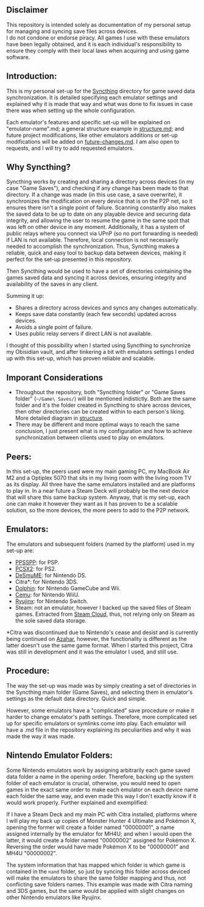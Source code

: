 ## Disclaimer

This repository is intended solely as documentation of my personal setup for managing and syncing save files across devices.  
I do not condone or endorse piracy. All games I use with these emulators have been legally obtained, and it is each individual's responsibility to ensure they comply with their local laws when acquiring and using game software.

## Introduction:

This is my personal set-up for the [Syncthing](https://github.com/syncthing/syncthing) directory for game saved data synchronization. It is detailed specifying each emulator settings and explained why it is made that way and what was done to fix issues in case there was when setting up the whole configuration. 

Each emulator's features and specific set-up will be explained on "emulator-name".md; a general structure example in [structure.md](structure.md); and future project modifications, like other emulators additions or set-up modifications will be added on [future-changes.md](future-changes.md). I am also open to requests, and I will try to add requested emulators.

## Why Syncthing?

Syncthing works by creating and sharing a directory across devices (in my case "Game Saves"), and checking if any change has been made to that directory. If a change was made (in this use case, a save overwrite), it synchronizes the modification on every device that is on the P2P net, so it ensures there isn't a single point of failure. Scanning constantly also makes the saved data to be up to date on any playable device and securing data integrity, and allowing the user to resume the game in the same spot that was left on other device in any moment. Additionally, it has a system of public relays where you connect via UPnP (so no port forwarding is needed) if LAN is not available. Therefore, local connection is not necessarily needed to accomplish the synchronization. Thus, Syncthing makes a reliable, quick and easy tool to backup data between devices, making it perfect for the set-up presented in this repository. 

Then Syncthing would be used to have a set of directories cointaining the games saved data and syncing it across devices, ensuring integrity and availability of the saves in any client. 

Summing it up:

- Shares a directory across devices and syncs any changes automatically.
- Keeps save data constantly (each few seconds) updated across devices.
- Avoids a single point of failure. 
- Uses public relay servers if direct LAN is not available.

I thought of this possibility when I started using Syncthing to synchronize my Obisidian vault, and after tinkering a bit with emulators settings I ended up with this set-up, which has proven reliable and scalable. 

## Imporant Considerations

- Throughout the repository, both "Syncthing folder" or "Game Saves folder" (```~/Game\ Saves/```) will be mentioned indistictly. Both are the same folder and it's the folder created in Syncthing to share across devices, then other directories can be created within to each person's liking.
More detailed diagram in [structure](structure.md).
- There may be different and more optimal ways to reach the same conclusion, I just present what is my configuration and how to achieve synchronization between clients used to play on emulators.

## Peers:

In this set-up, the peers used were my main gaming PC, my MacBook Air M2 and a Optiplex 5070 that sits in my living room with the living room TV as its display. All three have the same emulators installed and are platforms to play in. In a near future a Steam Deck will probably be the next device that will share this same backup system. Anyway, that is my set-up, each one can make it however they want as it has proven to be a scalable solution, so the more devices, the more peers to add to the P2P network. 

## Emulators:

The emulators and subsequent folders (named by the platform) used in my set-up are:

- [PPSSPP](https://github.com/hrydgard/ppsspp): for PSP.
- [PCSX2](https://github.com/PCSX2/pcsx2): for PS2.
- [DeSmuME](https://github.com/TASEmulators/desmume): for Nintendo DS.
- Citra*: for Nintendo 3DS.
- [Dolphin](https://github.com/dolphin-emu/dolphin): for Nintendo GameCube and Wii.
- [Cemu](https://github.com/cemu-project/Cemu): for Nintendo WiiU.
- [Ryujinx](https://git.ryujinx.app/ryubing/ryujinx/-/tree/master): for Nintendo Switch.
- Steam: not an emulator, however I backed up the saved files of Steam games. Extracted from [Steam Cloud](https://store.steampowered.com/account/remotestorage), thus, not relying only on Steam as the sole saved data storage.
  
*Citra was discontinued due to Nintendo's cease and desist and is currently being continued on [Azahar](https://github.com/azahar-emu/azahar), however, the functionality is different as the latter doesn't use the same game format. When I started this project, Citra was still in development and it was the emulator I used, and still use. 


## Procedure:

The way the set-up was made was by simply creating a set of directories in the Syncthing main folder (Game Saves), and selecting them in emulator's settings as the default data directory. Quick and simple. 
   
However, some emulators have a "complicated" save procedure or make it harder to change emulator's path settings. Therefore, more complicated set up for specific emulators or symlinks come into play. Each emulator will have a .md file in the repository explaining its peculiarities and why it was made the way it was made. 

## Nintendo Emulator Folders:

Some Nintendo emulators work by assigning arbitrarily each game saved data folder a name in the opening order. Therefore, backing up the system folder of each emulator is crucial, otherwise, you would need to open games in the exact same order to make each emulator on each device name each folder the same way, and even made this way I don't exactly know if it would work properly. Further explained and exemplified:

If I have a Steam Deck and my main PC with Citra installed, platforms where I will play my back up copies of Monster Hunter 4 Ultimate and Pokémon X, opening the former will create a folder named "00000001", a name assigned internally by the emulator for MH4U; and when I would open the latter, it would create a folder named "00000002" assigned for Pokémon X. Reversing the order would have made Pokémon X to be "00000001" and MH4U "00000002". 

The system information that has mapped which folder is which game is contained in the ```nand``` folder, so just by syncing this folder across deviced will make the emulators to share the same folder mapping and thus, not conflicting save folders names. This example was made with Citra naming and 3DS games, but the same would be applied with slight changes on other Nintendo emulators like Ryujinx. 
